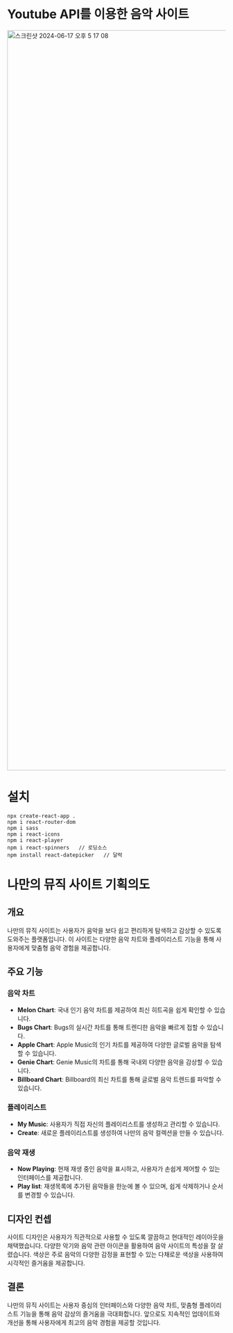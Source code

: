 # Youtube API를 이용한 음악 사이트

<img width="1705" alt="스크린샷 2024-06-17 오후 5 17 08" src="https://github.com/hyunminkim93/youtubemusic3/assets/163366255/772d8d38-8d1f-4727-9f88-ee4f4811a5fb">

# 설치

```
npx create-react-app .
npm i react-router-dom
npm i sass
npm i react-icons
npm i react-player
npm i react-spinners   // 로딩소스
npm install react-datepicker   // 달력
```

# 나만의 뮤직 사이트 기획의도

## 개요
나만의 뮤직 사이트는 사용자가 음악을 보다 쉽고 편리하게 탐색하고 감상할 수 있도록 도와주는 플랫폼입니다. 이 사이트는 다양한 음악 차트와 플레이리스트 기능을 통해 사용자에게 맞춤형 음악 경험을 제공합니다.

## 주요 기능

### 음악 차트
- **Melon Chart**: 국내 인기 음악 차트를 제공하여 최신 히트곡을 쉽게 확인할 수 있습니다.
- **Bugs Chart**: Bugs의 실시간 차트를 통해 트렌디한 음악을 빠르게 접할 수 있습니다.
- **Apple Chart**: Apple Music의 인기 차트를 제공하여 다양한 글로벌 음악을 탐색할 수 있습니다.
- **Genie Chart**: Genie Music의 차트를 통해 국내외 다양한 음악을 감상할 수 있습니다.
- **Billboard Chart**: Billboard의 최신 차트를 통해 글로벌 음악 트렌드를 파악할 수 있습니다.

### 플레이리스트
- **My Music**: 사용자가 직접 자신의 플레이리스트를 생성하고 관리할 수 있습니다.
- **Create**: 새로운 플레이리스트를 생성하여 나만의 음악 컬렉션을 만들 수 있습니다.

### 음악 재생
- **Now Playing**: 현재 재생 중인 음악을 표시하고, 사용자가 손쉽게 제어할 수 있는 인터페이스를 제공합니다.
- **Play list**: 재생목록에 추가된 음악들을 한눈에 볼 수 있으며, 쉽게 삭제하거나 순서를 변경할 수 있습니다.

## 디자인 컨셉
사이트 디자인은 사용자가 직관적으로 사용할 수 있도록 깔끔하고 현대적인 레이아웃을 채택했습니다. 다양한 악기와 음악 관련 아이콘을 활용하여 음악 사이트의 특성을 잘 살렸습니다. 색상은 주로 음악의 다양한 감정을 표현할 수 있는 다채로운 색상을 사용하여 시각적인 즐거움을 제공합니다.

## 결론
나만의 뮤직 사이트는 사용자 중심의 인터페이스와 다양한 음악 차트, 맞춤형 플레이리스트 기능을 통해 음악 감상의 즐거움을 극대화합니다. 앞으로도 지속적인 업데이트와 개선을 통해 사용자에게 최고의 음악 경험을 제공할 것입니다.
